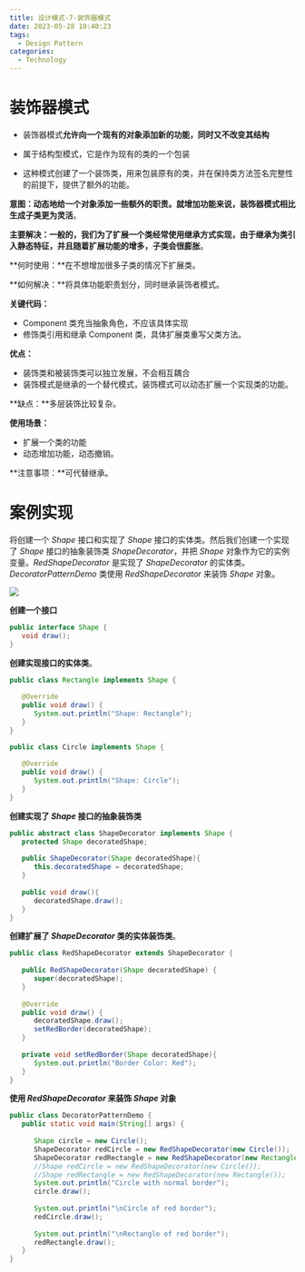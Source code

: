 ```yaml
---
title: 设计模式-7-装饰器模式
date: 2023-05-28 10:40:23
tags: 
  - Design Pattern
categories: 
  - Technology
---
```


# 装饰器模式

* 装饰器模式**允许向一个现有的对象添加新的功能，同时又不改变其结构**
* 属于结构型模式，它是作为现有的类的一个包装 

* 这种模式创建了一个装饰类，用来包装原有的类，并在保持类方法签名完整性的前提下，提供了额外的功能。

**意图：**动态地给一个对象添加一些额外的职责。就增加功能来说，装饰器模式相比生成子类**更为灵活**。

**主要解决：**一般的，我们为了扩展一个类经常使用继承方式实现，由于继承为类引入静态特征，并且**随着扩展功能的增多，子类会很膨胀**。

**何时使用：**在不想增加很多子类的情况下扩展类。

**如何解决：**将具体功能职责划分，同时继承装饰者模式。

**关键代码：** 

* Component 类充当抽象角色，不应该具体实现
* 修饰类引用和继承 Component 类，具体扩展类重写父类方法。

**优点：**

* 装饰类和被装饰类可以独立发展，不会相互耦合
* 装饰模式是继承的一个替代模式，装饰模式可以动态扩展一个实现类的功能。

**缺点：**多层装饰比较复杂。

**使用场景：** 

* 扩展一个类的功能
* 动态增加功能，动态撤销。

**注意事项：**可代替继承。

# 案例实现

将创建一个 *Shape* 接口和实现了 *Shape* 接口的实体类。然后我们创建一个实现了 *Shape* 接口的抽象装饰类 *ShapeDecorator*，并把 *Shape* 对象作为它的实例变量。*RedShapeDecorator* 是实现了 *ShapeDecorator* 的实体类。*DecoratorPatternDemo* 类使用 *RedShapeDecorator* 来装饰 *Shape* 对象。

![](https://cyan-images.oss-cn-shanghai.aliyuncs.com/images/04-design-pattern-2023-05-12-15.svg)

 **创建一个接口** 

```java
public interface Shape {
   void draw();
}
```

 **创建实现接口的实体类**。 

```java
public class Rectangle implements Shape {
 
   @Override
   public void draw() {
      System.out.println("Shape: Rectangle");
   }
}

public class Circle implements Shape {
 
   @Override
   public void draw() {
      System.out.println("Shape: Circle");
   }
}
```

**创建实现了 *Shape* 接口的抽象装饰类**

```java
public abstract class ShapeDecorator implements Shape {
   protected Shape decoratedShape;
 
   public ShapeDecorator(Shape decoratedShape){
      this.decoratedShape = decoratedShape;
   }
 
   public void draw(){
      decoratedShape.draw();
   }  
}
```

 **创建扩展了 *ShapeDecorator* 类的实体装饰类**。 

```java
public class RedShapeDecorator extends ShapeDecorator {
 
   public RedShapeDecorator(Shape decoratedShape) {
      super(decoratedShape);     
   }
 
   @Override
   public void draw() {
      decoratedShape.draw();         
      setRedBorder(decoratedShape);
   }
 
   private void setRedBorder(Shape decoratedShape){
      System.out.println("Border Color: Red");
   }
}
```

 **使用 *RedShapeDecorator* 来装饰 *Shape* 对象** 

```java
public class DecoratorPatternDemo {
   public static void main(String[] args) {
 
      Shape circle = new Circle();
      ShapeDecorator redCircle = new RedShapeDecorator(new Circle());
      ShapeDecorator redRectangle = new RedShapeDecorator(new Rectangle());
      //Shape redCircle = new RedShapeDecorator(new Circle());
      //Shape redRectangle = new RedShapeDecorator(new Rectangle());
      System.out.println("Circle with normal border");
      circle.draw();
 
      System.out.println("\nCircle of red border");
      redCircle.draw();
 
      System.out.println("\nRectangle of red border");
      redRectangle.draw();
   }
}
```

